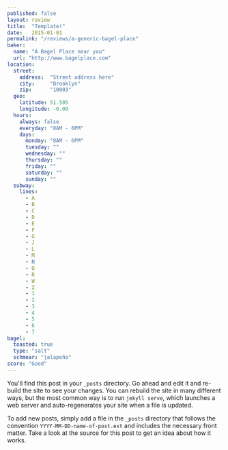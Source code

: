 ```yaml
---
published: false
layout: review
title:  "Template!"
date:   2015-01-01
permalink: "/reviews/a-generic-bagel-place"
baker:
  name: "A Bagel Place near you"
  url: "http://www.bagelplace.com"
location:
  street:
    address:  "Street address here"
    city:     "Brooklyn"
    zip:      "10003"
  geo:
    latitude: 51.505
    longitude: -0.09
  hours:
    always: false
    everyday: "8AM - 6PM"
    days:
      monday: "8AM - 6PM"
      tuesday: ""
      wednesday: ""
      thursday: ""
      friday: ""
      saturday: ""
      sunday: ""
  subway:
    lines:
      - A
      - B
      - C
      - D
      - E
      - F
      - G
      - J
      - L
      - M
      - N
      - Q
      - R
      - W
      - Z
      - 1
      - 2
      - 3
      - 4
      - 5
      - 6
      - 7
bagel:
  toasted: true
  type: "salt"
  schmear: "jalapeño"
score: "Good"
---
```


You'll find this post in your `_posts` directory. Go ahead and edit it and re-build the site to see your changes. You can rebuild the site in many different ways, but the most common way is to run `jekyll serve`, which launches a web server and auto-regenerates your site when a file is updated.

To add new posts, simply add a file in the `_posts` directory that follows the convention `YYYY-MM-DD-name-of-post.ext` and includes the necessary front matter. Take a look at the source for this post to get an idea about how it works.
